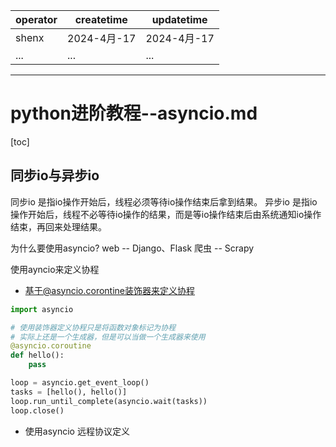 | operator | createtime | updatetime |
| ---- | ---- | ---- |
| shenx | 2024-4月-17 | 2024-4月-17  |
| ... | ... | ... |
---
# python进阶教程--asyncio.md

[toc]

## 同步io与异步io
同步io 是指io操作开始后，线程必须等待io操作结束后拿到结果。
异步io 是指io操作开始后，线程不必等待io操作的结果，而是等io操作结束后由系统通知io操作结束，再回来处理结果。

为什么要使用asyncio?
web -- Django、Flask
爬虫 -- Scrapy

使用ayncio来定义协程
* 基于@asyncio.corontine装饰器来定义协程
```python
import asyncio

# 使用装饰器定义协程只是将函数对象标记为协程
# 实际上还是一个生成器，但是可以当做一个生成器来使用
@asyncio.coroutine
def hello():
    pass

loop = asyncio.get_event_loop()
tasks = [hello(), hello()]
loop.run_until_complete(asyncio.wait(tasks))
loop.close()
```

* 使用asyncio 远程协议定义
